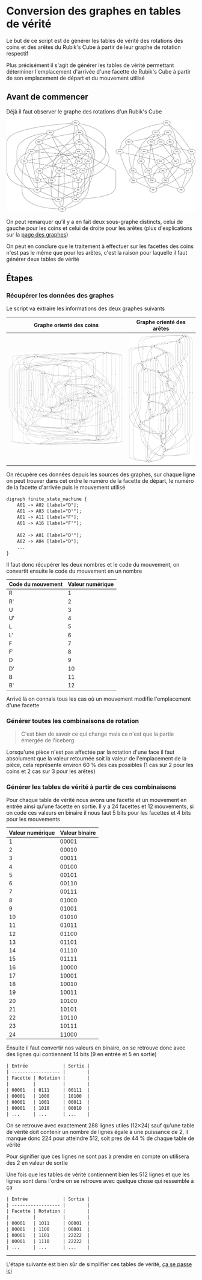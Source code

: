 # Conversion des graphes en tables de vérité

Le but de ce script est de générer les tables de vérité des rotations des coins et des arêtes du Rubik's Cube à partir de leur graphe de rotation respectif

Plus précisément il s'agit de générer les tables de vérité permettant déterminer l'emplacement d'arrivée d'une facette de Rubik's Cube à partir de son emplacement de départ et du mouvement utilisé

## Avant de commencer

Déjà il faut observer le graphe des rotations d'un Rubik's Cube

![Graphe des rotations d'un Rubik's Cube](../Graphs/Images/strict_graph_full.png)

On peut remarquer qu'il y a en fait deux sous-graphe distincts, celui de gauche pour les coins et celui de droite pour les arêtes (plus d'explications sur la [page des graphes](../Graphs))

On peut en conclure que le traitement à effectuer sur les facettes des coins n'est pas le même que pour les arêtes, c'est la raison pour laquelle il faut générer deux tables de vérité

## Étapes

### Récupérer les données des graphes

Le script va extraire les informations des deux graphes suivants

| Graphe orienté des coins | Graphe orienté des arêtes |
| ------------------------ | ------------------------- |
| ![Graphe orienté des rotations des coins d'un Rubik's Cube](../Graphs/Images/oriented_graph_corners.png) | ![Graphe orienté des rotations des arêtes d'un Rubik's Cube](../Graphs/Images/oriented_graph_edges.png) |

On récupère ces données depuis les sources des graphes, sur chaque ligne on peut trouver dans cet ordre le numéro de la facette de départ, le numéro de la facette d'arrivée puis le mouvement utilisé

```text
digraph finite_state_machine {
    A01 -> A02 [label="D"];
    A01 -> A03 [label="D'"];
    A01 -> A11 [label="F"];
    A01 -> A16 [label="F'"];

    A02 -> A01 [label="D'"];
    A02 -> A04 [label="D"];
    ...
}
```

Il faut donc récupérer les deux nombres et le code du mouvement, on convertit ensuite le code du mouvement en un nombre

| Code du mouvement | Valeur numérique |
| ----------------- | ---------------- |
| R | 1 |
| R' | 2 |
| U | 3 |
| U' | 4 |
| L | 5 |
| L' | 6 |
| F | 7 |
| F' | 8 |
| D | 9 |
| D' | 10 |
| B | 11 |
| B' | 12 |

Arrivé là on connais tous les cas où un mouvement modifie l'emplacement d'une facette

### Générer toutes les combinaisons de rotation

> C'est bien de savoir ce qui change mais ce n'est que la partie émergée de l'iceberg

Lorsqu'une pièce n'est pas affectée par la rotation d'une face il faut absolument que la valeur retournée soit la valeur de l'emplacement de la pièce, cela représente environ 60 % des cas possibles (1 cas sur 2 pour les coins et 2 cas sur 3 pour les arêtes)

### Générer les tables de vérité à partir de ces combinaisons

Pour chaque table de vérité nous avons une facette et un mouvement en entrée ainsi qu'une facette en sortie. Il y a 24 facettes et 12 mouvements, si on code ces valeurs en binaire il nous faut 5 bits pour les facettes et 4 bits pour les mouvements

| Valeur numérique | Valeur binaire |
| ----------------- | ---------------- |
| 1 | 00001 |
| 2 | 00010 |
| 3 | 00011 |
| 4 | 00100 |
| 5 | 00101 |
| 6 | 00110 |
| 7 | 00111 |
| 8 | 01000 |
| 9 | 01001 |
| 10 | 01010 |
| 11 | 01011 |
| 12 | 01100 |
| 13 | 01101 |
| 14 | 01110 |
| 15 | 01111 |
| 16 | 10000 |
| 17 | 10001 |
| 18 | 10010 |
| 19 | 10011 |
| 20 | 10100 |
| 21 | 10101 |
| 22 | 10110 |
| 23 | 10111 |
| 24 | 11000 |

Ensuite il faut convertir nos valeurs en binaire, on se retrouve donc avec des lignes qui contiennent 14 bits (9 en entrée et 5 en sortie)

```text
| Entrée             | Sortie |
| ------------------ |        |
| Facette | Rotation |        |
|         |          |        |
| 00001   | 0111     | 00111  |
| 00001   | 1000     | 10100  |
| 00001   | 1001     | 00011  |
| 00001   | 1010     | 00010  |
| ...     | ...      | ...    |
```

On se retrouve avec exactement 288 lignes utiles (12×24) sauf qu'une table de vérité doit contenir un nombre de lignes égale à une puissance de 2, il manque donc 224 pour atteindre 512, soit pres de 44 % de chaque table de vérité

Pour signifier que ces lignes ne sont pas à prendre en compte on utilisera des 2 en valeur de sortie

Une fois que les tables de vérité contiennent bien les 512 lignes et que les lignes sont dans l'ordre on se retrouve avec quelque chose qui ressemble à ça

```text
| Entrée             | Sortie |
| ------------------ |        |
| Facette | Rotation |        |
|         |          |        |
| 00001   | 1011     | 00001  |
| 00001   | 1100     | 00001  |
| 00001   | 1101     | 22222  |
| 00001   | 1110     | 22222  |
| ...     | ...      | ...    |
```

---

L'étape suivante est bien sûr de simplifier ces tables de vérité, [ça se passe ici](https://github.com/juliengiraud/TruthTableSolver)
